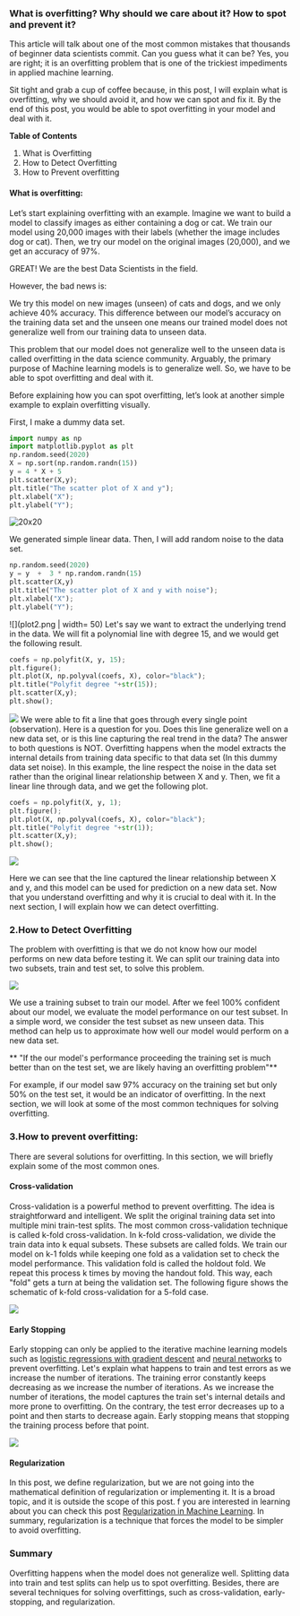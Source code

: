 ### What is overfitting? Why should we care about it? How to spot and prevent it?

This article will talk about one of the most common mistakes that thousands of beginner data scientists commit. Can you guess what it can be? Yes, you are right; it is an overfitting problem that is one of the trickiest impediments in applied machine learning. 

Sit tight and grab a cup of coffee because, in this post, I will explain what is overfitting, why we should avoid it, and how we can spot and fix it. By the end of this post, you would be able to spot overfitting in your model and deal with it.

**Table of Contents**
1. What is Overfitting
2. How to Detect Overfitting
3. How to Prevent overfitting

#### What is overfitting:

Let’s start explaining overfitting with an example. Imagine we want to build a model to classify images as either containing a dog or cat. We train our model using 20,000 images with their labels (whether the image includes dog or cat). Then, we try our model on the original images (20,000), and we get an accuracy of 97%. 

GREAT! We are the best Data Scientists in the field. 

However, the bad news is:

We try this model on new images (unseen) of cats and dogs, and we only achieve 40% accuracy. This difference between our model’s accuracy on the training data set and the unseen one means our trained model does not generalize well from our training data to unseen data.

This problem that our model does not generalize well to the unseen data is called overfitting in the data science community. Arguably, the primary purpose of Machine learning models is to generalize well. So, we have to be able to spot overfitting and deal with it.

Before explaining how you can spot overfitting, let’s look at another simple example to explain overfitting visually.

First, I make a dummy data set. 

``` python
import numpy as np
import matplotlib.pyplot as plt
np.random.seed(2020)
X = np.sort(np.random.randn(15))
y = 4 * X + 5
plt.scatter(X,y);
plt.title("The scatter plot of X and y");
plt.xlabel("X");
plt.ylabel("Y");
```
![20x20](plot.png)

We generated simple linear data. Then, I will add random noise to the data set.
```python
np.random.seed(2020)
y = y  +  3 * np.random.randn(15)
plt.scatter(X,y)
plt.title("The scatter plot of X and y with noise");
plt.xlabel("X");
plt.ylabel("Y");
```
![](plot2.png | width= 50)
Let's say we want to extract the underlying trend in the data. We will fit a polynomial line with degree 15, and we would get the following result.

```python
coefs = np.polyfit(X, y, 15);
plt.figure();
plt.plot(X, np.polyval(coefs, X), color="black");
plt.title("Polyfit degree "+str(15));
plt.scatter(X,y);
plt.show();
```
![](plot3.png)
We were able to fit a line that goes through every single point (observation). Here is a question for you. Does this line generalize well on a new data set, or is this line capturing the real trend in the data?  The answer to both questions is NOT. Overfitting happens when the model extracts the internal details from training data specific to that data set (In this dummy data set noise). In this example, the line respect the noise in the data set rather than the original linear relationship between X and y. Then, we fit a linear line through data, and we get the following plot.
```python
coefs = np.polyfit(X, y, 1);
plt.figure();
plt.plot(X, np.polyval(coefs, X), color="black");
plt.title("Polyfit degree "+str(1));
plt.scatter(X,y);
plt.show();
```
![](plot4.png)

Here we can see that the line captured the linear relationship between X and y, and this model can be used for prediction on a new data set. Now that you understand overfitting and why it is crucial to deal with it. In the next section, I will explain how we can detect overfitting.

### 2.How to Detect Overfitting

The problem with overfitting is that we do not know how our model performs on new data before testing it. We can split our training data into two subsets, train and test set, to solve this problem.

![](split.png)

We use a training subset to train our model. After we feel 100% confident about our model, we evaluate the model performance on our test subset. In a simple word, we consider the test subset as new unseen data. This method can help us to approximate how well our model would perform on a new data set.

** "If the our model's performance proceeding the training set is much better than on the test set, we are likely having an overfitting problem"**

For example, if our model saw 97% accuracy on the training set but only 50% on the test set, it would be an indicator of overfitting. In the next section, we will look at some of the most common techniques for solving overfitting.

### 3.How to prevent overfitting:

There are several solutions for overfitting. In this section, we will briefly explain some of the most common ones.

#### Cross-validation

Cross-validation is a powerful method to prevent overfitting. The idea is straightforward and intelligent. We split the original training data set into multiple mini train-test splits. The most common cross-validation technique is called k-fold cross-validation. In k-fold cross-validation, we divide the train data into k equal subsets. These subsets are called folds. We train our model on k-1 folds while keeping one fold as a validation set to check the model performance. This validation fold is called the holdout fold. We repeat this process k times by moving the handout fold. This way, each "fold" gets a turn at being the validation set. The following figure shows the schematic of k-fold cross-validation for a 5-fold case.

![](cross_val.png)

#### Early Stopping

Early stopping can only be applied to the iterative machine learning models such as [logistic regressions with gradient descent](https://towardsdatascience.com/gradient-descent-training-with-logistic-regression-c5516f5344f7) and [neural networks](https://en.wikipedia.org/wiki/Artificial_neural_network) to prevent overfitting. Let's explain what happens to train and test errors as we increase the number of iterations. The training error constantly keeps decreasing as we increase the number of iterations. As we increase the number of iterations, the model captures the train set's internal details and more prone to overfitting. On the contrary, the test error decreases up to a point and then starts to decrease again. Early stopping means that stopping the training process before that point.

![](early_stopping.png)

#### Regularization

In this post, we define regularization, but we are not going into the mathematical definition of regularization or implementing it. It is a broad topic, and it is outside the scope of this post. f you are interested in learning about you can check this post 
[Regularization in Machine Learning](https://towardsdatascience.com/regularization-in-machine-learning-76441ddcf99a). In summary, regularization is a technique that forces the model to be simpler to avoid overfitting.

### Summary 

Overfitting happens when the model does not generalize well. Splitting data into train and test splits can help us to spot overfitting. Besides,  there are several techniques for solving overfittings, such as cross-validation, early-stopping, and regularization.
